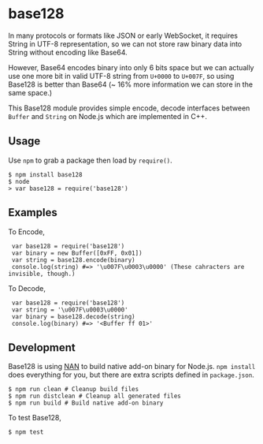 base128
=======

In many protocols or formats like JSON or early WebSocket, it requires String in UTF-8 representation, so we can not store raw binary data into String without encoding like Base64.

However, Base64 encodes binary into only 6 bits space but we can actually use one more bit in valid UTF-8 string from `U+0000` to `U+007F`, so using Base128 is better than Base64 (~ 16% more information we can store in the same space.)

This Base128 module provides simple encode, decode interfaces between `Buffer` and `String` on Node.js which are implemented in C++.

Usage
-----

Use `npm` to grab a package then load by `require()`.

    $ npm install base128
    $ node
    > var base128 = require('base128')

Examples
--------

To Encode,

     var base128 = require('base128')
     var binary = new Buffer([0xFF, 0x01])
     var string = base128.encode(binary)
     console.log(string) #=> '\u007F\u0003\u0000' (These cahracters are invisible, though.)

To Decode,

     var base128 = require('base128')
     var string = '\u007F\u0003\u0000'
     var binary = base128.decode(string)
     console.log(binary) #=> '<Buffer ff 01>'

Development
-----------

Base128 is using [NAN](https://github.com/nodejs/nan) to build native add-on binary for Node.js.
`npm install` does everything for you, but there are extra scripts defined in `package.json`.

    $ npm run clean # Cleanup build files
    $ npm run distclean # Cleanup all generated files
    $ npm run build # Build native add-on binary

To test Base128,

    $ npm test

